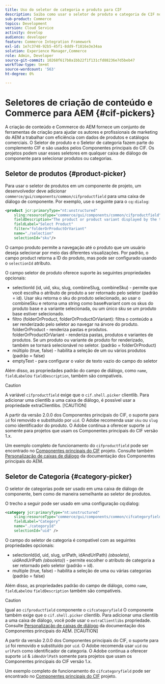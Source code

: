 ```yaml
---
title: Uso do seletor de categoria e produto para CIF
description: Saiba como usar o seletor de produto e categoria de CIF nos componentes de comércio do cliente para apoiar autores e profissionais de marketing a trabalhar com eficiência com dados de produtos e catálogos de comércio.
sub-product: Commerce
topics: Development
version: Cloud Service
activity: develop
audience: developer
feature: Commerce Integration Framework
exl-id: 1e7c3748-92b5-45f1-8dd9-f1816e3e34aa
solution: Experience Manager,Commerce
role: Admin, Developer
source-git-commit: 10268f617b8a1bb22f1f131cfd88236e7d5beb47
workflow-type: tm+mt
source-wordcount: '563'
ht-degree: 0%

---
```


# Seletores de criação de conteúdo e Commerce para AEM {#cif-pickers}

A criação de conteúdo e Commerce do AEM fornece um conjunto de ferramentas de criação para ajudar os autores e profissionais de marketing do AEM a trabalhar com eficiência com dados de produtos e catálogos comerciais. O Seletor de produto e o Seletor de categoria fazem parte do complemento CIF e são usados pelos Componentes principais do CIF. Os projetos podem usar esses seletores em qualquer caixa de diálogo de componente para selecionar produtos ou categorias.

## Seletor de produtos {#product-picker}

Para usar o seletor de produtos em um componente de projeto, um desenvolvedor deve adicionar `commerce/gui/components/common/cifproductfield` para uma caixa de diálogo de componente. Por exemplo, use o seguinte para o `cq:dialog`:

```xml
<product jcr:primaryType="nt:unstructured"
    sling:resourceType="commerce/gui/components/common/cifproductfield"
    fieldDescription="The product or product variant displayed by the teaser"
    fieldLabel="Select Product"
    filter="folderOrProductOrVariant"
    name="./selection"
    selectionId="sku"/>
```

O campo produto permite a navegação até o produto que um usuário deseja selecionar por meio das diferentes visualizações. Por padrão, o campo product retorna a ID do produto, mas pode ser configurado usando o `selectionId` atributo.

O campo seletor de produto oferece suporte às seguintes propriedades opcionais:

- selectionId (id, uid, sku, slug, combineSlug, combineSku) - permite que você escolha o atributo de produto a ser retornado pelo seletor (padrão = id). Usar sku retorna o sku do produto selecionado, ao usar o combineSku e retorna uma string como base#variant com os skus do produto base e a variante selecionada, ou um único sku se um produto base estiver selecionado.
- filtro (folderOrProduct, folderOrProductOrVariant): filtra o conteúdo a ser renderizado pelo seletor ao navegar na árvore do produto. folderOrProduct - renderiza pastas e produtos. folderOrProductOrVariant - renderiza pastas, produtos e variantes de produtos. Se um produto ou variante de produto for renderizado, também se tornará selecionável no seletor. (padrão = folderOrProduct)
- múltiplo (true, false) - habilita a seleção de um ou vários produtos (padrão = false)
- emptyText - para configurar o valor de texto vazio do campo do seletor

Além disso, as propriedades padrão do campo de diálogo, como `name`, `fieldLabel`ou `fieldDescription`, também são compatíveis.

>[!CAUTION]
>
>A variável `cifproductfield` exige que o `cif.shell.picker` clientlib. Para adicionar uma clientlib a uma caixa de diálogo, é possível usar a propriedade extraClientlibs.
>[!CAUTION]
>
>A partir da versão 2.0.0 dos Componentes principais do CIF, o suporte para `id` foi removido e substituído por `uid`. O Adobe recomenda usar `sku` ou `slug` como identificador do produto. O Adobe continua a oferecer suporte `id` somente para projetos que usam os Componentes principais do CIF versão 1.x.

Um exemplo completo de funcionamento do `cifproductfield` pode ser encontrado no [Componentes principais do CIF](https://github.com/adobe/aem-core-cif-components/blob/master/ui.apps/src/main/content/jcr_root/apps/core/cif/components/commerce/productteaser/v1/productteaser/_cq_dialog/.content.xml) projeto. Consulte também [Personalização de caixas de diálogo](https://experienceleague.adobe.com/docs/experience-manager-core-components/using/developing/customizing.html#customizing-dialogs) da documentação dos Componentes principais do AEM.

## Seletor de Categoria {#category-picker}

O seletor de categorias pode ser usado em uma caixa de diálogo de componente, bem como de maneira semelhante ao seletor de produtos.

O trecho a seguir pode ser usado em uma configuração cq:dialog:

```xml
<category jcr:primaryType="nt:unstructured" 
    sling:resourceType="commerce/gui/components/common/cifcategoryfield" 
    fieldLabel="Category" 
    name="./categoryId" 
    selectionId="uid" />
```

O campo do seletor de categoria é compatível com as seguintes propriedades opcionais:

- selectionId(id, uid, slug, urlPath, idAndUrlPath) _(obsoleto)_, uidAndUrlPath _(obsoleto)_) - permite escolher o atributo de categoria a ser retornado pelo seletor (padrão = id).
- multiple (true, false) - habilita a seleção de uma ou várias categorias (padrão = false)

Além disso, as propriedades padrão do campo de diálogo, como `name`, `fieldLabel`ou `fieldDescription` também são compatíveis.

>[!CAUTION]
>
>Igual ao `cifproductfield` componente o `cifcategoryfield` O componente também exige que o `cif.shell.picker` clientlib. Para adicionar uma clientlib a uma caixa de diálogo, você pode usar o `extraClientlibs` propriedade. Consulte [Personalização de caixas de diálogo](https://experienceleague.adobe.com/docs/experience-manager-core-components/using/developing/customizing.html#customizing-dialogs) da documentação dos Componentes principais do AEM.
>[!CAUTION]
>
>A partir da versão 2.0.0 dos Componentes principais do CIF, o suporte para `id` foi removido e substituído por `uid`. O Adobe recomenda usar `uid` ou `urlPath` como identificador de categoria. O Adobe continua a oferecer suporte `id` &amp; `idAndUrlPath` somente para projetos que usam os Componentes principais do CIF versão 1.x.

Um exemplo completo de funcionamento do `cifcategoryfield` pode ser encontrado no [Componentes principais do CIF](https://github.com/adobe/aem-core-cif-components/blob/master/ui.apps/src/main/content/jcr_root/apps/core/cif/components/commerce/featuredcategorylist/v1/featuredcategorylist/_cq_dialog/.content.xml) projeto.
